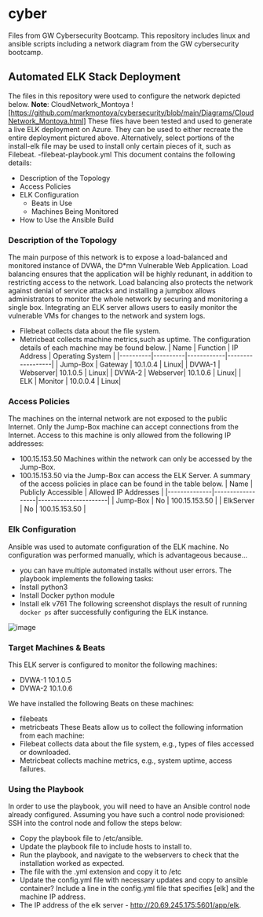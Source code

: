# cyber
Files from GW Cybersecurity Bootcamp.
This repository includes linux and ansible scripts including a network diagram from the GW cybersecurity bootcamp. 
## Automated ELK Stack Deployment
The files in this repository were used to configure the network depicted below.
**Note**: CloudNetwork_Montoya
![https://github.com/markmontoya/cybersecurity/blob/main/Diagrams/CloudNetwork_Montoya.html]
These files have been tested and used to generate a live ELK deployment on Azure. They can be used to either recreate the entire deployment pictured above. Alternatively, select portions of the install-elk file may be used to install only certain pieces of it, such as Filebeat.
  -filebeat-playbook.yml
This document contains the following details:
- Description of the Topology
- Access Policies
- ELK Configuration
  - Beats in Use
  - Machines Being Monitored
- How to Use the Ansible Build

### Description of the Topology
The main purpose of this network is to expose a load-balanced and monitored instance of DVWA, the D*mn Vulnerable Web Application.
Load balancing ensures that the application will be highly redunant, in addition to restricting access to the network. Load balancing also protects the network against denial of service attacks and installing a jumpbox allows administrators to monitor the whole network by securing and monitoring a single box.
Integrating an ELK server allows users to easily monitor the vulnerable VMs for changes to the network and system logs.
- Filebeat collects data about the file system.
- Metricbeat collects machine metrics,such as uptime.
The configuration details of each machine may be found below.
| Name     | Function | IP Address | Operating System |
|----------|----------|------------|------------------|
| Jump-Box | Gateway   | 10.1.0.4   | Linux|
| DVWA-1   | Webserver| 10.1.0.5   | Linux|
| DVWA-2   | Webserver| 10.1.0.6   | Linux|
| ELK            | Monitor     | 10.0.0.4   | Linux|

### Access Policies
The machines on the internal network are not exposed to the public Internet. 
Only the Jump-Box machine can accept connections from the Internet. Access to this machine is only allowed from the following IP addresses:
- 100.15.153.50
Machines within the network can only be accessed by the Jump-Box.
- 100.15.153.50 via the Jump-Box can access the ELK Server.
A summary of the access policies in place can be found in the table below.
| Name     | Publicly Accessible | Allowed IP Addresses |
|--------------|------------------|----------------------|
| Jump-Box |     No              | 100.15.153.50   |
| ElkServer  |     No              | 100.15.153.50   |

### Elk Configuration
Ansible was used to automate configuration of the ELK machine. No configuration was performed manually, which is advantageous because...
- you can have multiple automated installs without user errors.
The playbook implements the following tasks:
- Install python3
- Install Docker python module
- Install elk v761
The following screenshot displays the result of running `docker ps` after successfully configuring the ELK instance.

![image](https://user-images.githubusercontent.com/40802348/116797919-a2627d00-aab8-11eb-82e3-d2fc56b65cc5.png)

 
### Target Machines & Beats
This ELK server is configured to monitor the following machines:
- DVWA-1   10.1.0.5
- DVWA-2   10.1.0.6


We have installed the following Beats on these machines:
- filebeats
- metricbeats
These Beats allow us to collect the following information from each machine:
- Filebeat collects data about the file system, e.g., types of files accessed or downloaded.
- Metricbeat collects machine metrics, e.g., system uptime, access failures.

### Using the Playbook
In order to use the playbook, you will need to have an Ansible control node already configured. Assuming you have such a control node provisioned: 
SSH into the control node and follow the steps below:
- Copy the playbook file to /etc/ansible.
- Update the playbook file to include hosts to install to.
- Run the playbook, and navigate to the webservers to check that the installation worked as expected.
- The file with the .yml extension and copy it to /etc
- Update the config.yml file with necessary updates and copy to ansible container? Include a line in the config.yml file that specifies [elk] and the machine IP address.
- The IP address of the elk server - http://20.69.245.175:5601/app/elk.

